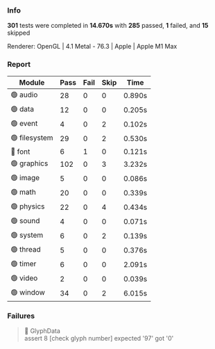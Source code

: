 <!-- PASSED 285 || FAILED 1 || SKIPPED 15 || TIME 14.670 -->

### Info
**301** tests were completed in **14.670s** with **285** passed, **1** failed, and **15** skipped

Renderer: OpenGL | 4.1 Metal - 76.3 | Apple | Apple M1 Max

### Report
| Module                | Pass | Fail | Skip | Time   |
| --------------------- | ------ | ------ | ------- | ------ |
| 🟢 audio | 28 | 0 | 0 | 0.890s |
| 🟢 data | 12 | 0 | 0 | 0.205s |
| 🟢 event | 4 | 0 | 2 | 0.102s |
| 🟢 filesystem | 29 | 0 | 2 | 0.530s |
| 🔴 font | 6 | 1 | 0 | 0.121s |
| 🟢 graphics | 102 | 0 | 3 | 3.232s |
| 🟢 image | 5 | 0 | 0 | 0.086s |
| 🟢 math | 20 | 0 | 0 | 0.339s |
| 🟢 physics | 22 | 0 | 4 | 0.434s |
| 🟢 sound | 4 | 0 | 0 | 0.071s |
| 🟢 system | 6 | 0 | 2 | 0.139s |
| 🟢 thread | 5 | 0 | 0 | 0.376s |
| 🟢 timer | 6 | 0 | 0 | 2.091s |
| 🟢 video | 2 | 0 | 0 | 0.039s |
| 🟢 window | 34 | 0 | 2 | 6.015s |

### Failures
> 🔴 GlyphData  
> assert 8 [check glyph number] expected '97' got '0'  

